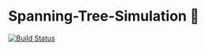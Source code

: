 # Spanning-Tree-Simulation :repeat:

[![Build Status](https://travis-ci.com/lucastanger/Spanning-Tree-Simulation.svg?branch=master)](https://travis-ci.com/lucastanger/Spanning-Tree-Simulation)
